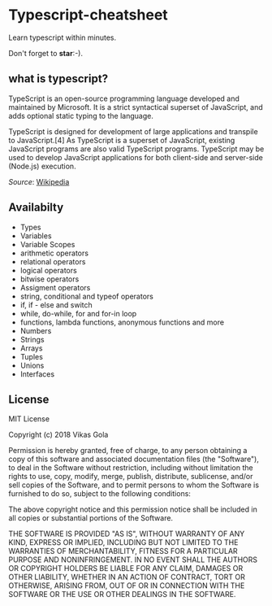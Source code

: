 # Typescript-cheatsheet

Learn typescript within minutes.

Don't forget to **star**:-).

## what is typescript? 

TypeScript is an open-source programming language developed and maintained by Microsoft. It is a strict syntactical superset of JavaScript, and adds optional static typing to the language.

TypeScript is designed for development of large applications and transpile to JavaScript.[4] As TypeScript is a superset of JavaScript, existing JavaScript programs are also valid TypeScript programs. TypeScript may be used to develop JavaScript applications for both client-side and server-side (Node.js) execution.

*Source*: [Wikipedia](https://en.wikipedia.org/wiki/TypeScript)

## Availabilty

- Types
- Variables
- Variable Scopes
- arithmetic operators
- relational operators
- logical operators
- bitwise operators
- Assigment operators
- string, conditional and typeof operators
- if, if - else and switch
- while, do-while, for and for-in loop
- functions, lambda functions, anonymous functions and more
- Numbers
- Strings
- Arrays
- Tuples
- Unions
- Interfaces

## License

MIT License

Copyright (c) 2018 Vikas Gola

Permission is hereby granted, free of charge, to any person obtaining a copy
of this software and associated documentation files (the "Software"), to deal
in the Software without restriction, including without limitation the rights
to use, copy, modify, merge, publish, distribute, sublicense, and/or sell
copies of the Software, and to permit persons to whom the Software is
furnished to do so, subject to the following conditions:

The above copyright notice and this permission notice shall be included in all
copies or substantial portions of the Software.

THE SOFTWARE IS PROVIDED "AS IS", WITHOUT WARRANTY OF ANY KIND, EXPRESS OR
IMPLIED, INCLUDING BUT NOT LIMITED TO THE WARRANTIES OF MERCHANTABILITY,
FITNESS FOR A PARTICULAR PURPOSE AND NONINFRINGEMENT. IN NO EVENT SHALL THE
AUTHORS OR COPYRIGHT HOLDERS BE LIABLE FOR ANY CLAIM, DAMAGES OR OTHER
LIABILITY, WHETHER IN AN ACTION OF CONTRACT, TORT OR OTHERWISE, ARISING FROM,
OUT OF OR IN CONNECTION WITH THE SOFTWARE OR THE USE OR OTHER DEALINGS IN THE
SOFTWARE.
